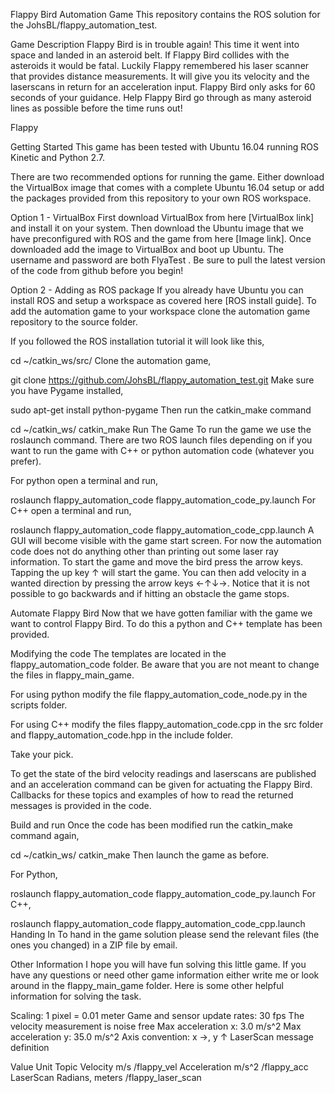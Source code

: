 Flappy Bird Automation Game
This repository contains the ROS solution for the JohsBL/flappy_automation_test.




Game Description
Flappy Bird is in trouble again! This time it went into space and landed in an asteroid belt. If Flappy Bird collides with the asteroids it would be fatal. Luckily Flappy remembered his laser scanner that provides distance measurements. It will give you its velocity and the laserscans in return for an acceleration input. Flappy Bird only asks for 60 seconds of your guidance. Help Flappy Bird go through as many asteroid lines as possible before the time runs out!

Flappy

Getting Started
This game has been tested with Ubuntu 16.04 running ROS Kinetic and Python 2.7.

There are two recommended options for running the game. Either download the VirtualBox image that comes with a complete Ubuntu 16.04 setup or add the packages provided from this repository to your own ROS workspace.

Option 1 - VirtualBox
First download VirtualBox from here [VirtualBox link] and install it on your system. Then download the Ubuntu image that we have preconfigured with ROS and the game from here [Image link]. Once downloaded add the image to VirtualBox and boot up Ubuntu. The username and password are both FlyaTest .
Be sure to pull the latest version of the code from github before you begin!

Option 2 - Adding as ROS package
If you already have Ubuntu you can install ROS and setup a workspace as covered here [ROS install guide].
To add the automation game to your workspace clone the automation game repository to the source folder.

If you followed the ROS installation tutorial it will look like this,

cd ~/catkin_ws/src/
Clone the automation game,

git clone https://github.com/JohsBL/flappy_automation_test.git
Make sure you have Pygame installed,

sudo apt-get install python-pygame
Then run the catkin_make command

cd ~/catkin_ws/
catkin_make
Run The Game
To run the game we use the roslaunch command. There are two ROS launch files depending on if you want to run the game with C++ or python automation code (whatever you prefer).

For python open a terminal and run,

roslaunch flappy_automation_code flappy_automation_code_py.launch
For C++ open a terminal and run,

roslaunch flappy_automation_code flappy_automation_code_cpp.launch
A GUI will become visible with the game start screen. For now the automation code does not do anything other than printing out some laser ray information. To start the game and move the bird press the arrow keys. Tapping the up key ↑ will start the game. You can then add velocity in a wanted direction by pressing the arrow keys ←↑↓→. Notice that it is not possible to go backwards and if hitting an obstacle the game stops.

Automate Flappy Bird
Now that we have gotten familiar with the game we want to control Flappy Bird. To do this a python and C++ template has been provided.

Modifying the code
The templates are located in the flappy_automation_code folder. Be aware that you are not meant to change the files in flappy_main_game.

For using python modify the file flappy_automation_code_node.py in the scripts folder.

For using C++ modify the files flappy_automation_code.cpp in the src folder and flappy_automation_code.hpp in the include folder.

Take your pick.

To get the state of the bird velocity readings and laserscans are published and an acceleration command can be given for actuating the Flappy Bird. Callbacks for these topics and examples of how to read the returned messages is provided in the code.

Build and run
Once the code has been modified run the catkin_make command again,

cd ~/catkin_ws/
catkin_make
Then launch the game as before.

For Python,

roslaunch flappy_automation_code flappy_automation_code_py.launch
For C++,

roslaunch flappy_automation_code flappy_automation_code_cpp.launch
Handing In
To hand in the game solution please send the relevant files (the ones you changed) in a ZIP file by email.

Other Information
I hope you will have fun solving this little game. If you have any questions or need other game information either write me or look around in the flappy_main_game folder. Here is some other helpful information for solving the task.

Scaling: 1 pixel = 0.01 meter
Game and sensor update rates: 30 fps
The velocity measurement is noise free
Max acceleration x: 3.0 m/s^2
Max acceleration y: 35.0 m/s^2
Axis convention: x →, y ↑
LaserScan message definition

Value	Unit	Topic
Velocity	m/s	/flappy_vel
Acceleration	m/s^2	/flappy_acc
LaserScan	Radians, meters	/flappy_laser_scan
